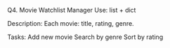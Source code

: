 Q4. Movie Watchlist Manager
Use: list + dict

Description:
Each movie: title, rating, genre.

Tasks:
Add new movie
Search by genre
Sort by rating

